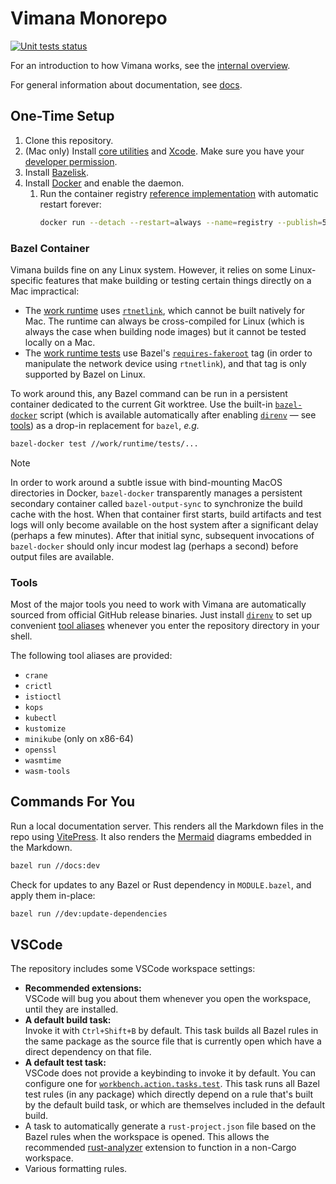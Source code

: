 # Vimana Monorepo

[![Unit tests status](https://github.com/vimana-cloud/vimana/actions/workflows/unit-tests.yaml/badge.svg)](https://github.com/vimana-cloud/vimana/actions/workflows/unit-tests.yaml)

For an introduction to how Vimana works, see the [internal overview].

For general information about documentation, see [docs].

[internal overview]: docs/internal-overview.md
[docs]: docs/

## One-Time Setup

1. Clone this repository.
2. (Mac only) Install [core utilities] and [Xcode].
   Make sure you have your [developer permission].
3. Install [Bazelisk].
4. Install [Docker] and enable the daemon.
   1. Run the container registry [reference implementation]
      with automatic restart forever:
      ```bash
      docker run --detach --restart=always --name=registry --publish=5000:5000 registry:latest
      ```

[core utilities]: https://formulae.brew.sh/formula/coreutils
[Xcode]: https://apps.apple.com/app/xcode/
[developer permission]: https://developer.apple.com/register/
[Bazelisk]: https://github.com/bazelbuild/bazelisk
[Docker]: https://docs.docker.com/
[reference implementation]: https://hub.docker.com/_/registry

### Bazel Container

Vimana builds fine on any Linux system.
However, it relies on some Linux-specific features
that make building or testing certain things directly on a Mac impractical:

- The [work runtime] uses [`rtnetlink`], which cannot be built natively for Mac.
  The runtime can always be cross-compiled for Linux
  (which is always the case when building node images)
  but it cannot be tested locally on a Mac.
- The [work runtime tests] use Bazel's [`requires-fakeroot`] tag
  (in order to manipulate the network device using `rtnetlink`),
  and that tag is only supported by Bazel on Linux.

To work around this, any Bazel command can be run in a persistent container
dedicated to the current Git worktree.
Use the built-in [`bazel-docker`] script
(which is available automatically after enabling [`direnv`] &mdash; see [tools])
as a drop-in replacement for `bazel`, *e.g.*

```bash
bazel-docker test //work/runtime/tests/...
```

> [!NOTE]
> In order to work around a subtle issue with bind-mounting MacOS directories in Docker,
> `bazel-docker` transparently manages a persistent secondary container called `bazel-output-sync`
> to synchronize the build cache with the host.
> When that container first starts,
> build artifacts and test logs will only become available on the host system
> after a significant delay (perhaps a few minutes).
> After that initial sync,
> subsequent invocations of `bazel-docker` should only incur modest lag (perhaps a second)
> before output files are available.

[work runtime]: work/runtime
[`rtnetlink`]: https://en.wikipedia.org/wiki/Netlink
[work runtime tests]: work/runtime/tests
[`requires-fakeroot`]: https://bazel.build/reference/be/common-definitions#common-attributes
[`bazel-docker`]: .bin/bazel-docker
[tools]: #tools

### Tools

Most of the major tools you need to work with Vimana
are automatically sourced from official GitHub release binaries.
Just install [`direnv`] to set up convenient [tool aliases]
whenever you enter the repository directory in your shell.

The following tool aliases are provided:

- `crane`
- `crictl`
- `istioctl`
- `kops`
- `kubectl`
- `kustomize`
- `minikube` (only on x86-64)
- `openssl`
- `wasmtime`
- `wasm-tools`

[`direnv`]: https://direnv.net/
[tool aliases]: .bin/

## Commands For You

Run a local documentation server.
This renders all the Markdown files in the repo using [VitePress].
It also renders the [Mermaid] diagrams embedded in the Markdown.

```bash
bazel run //docs:dev
```

Check for updates to any Bazel or Rust dependency in `MODULE.bazel`,
and apply them in-place:

```bash
bazel run //dev:update-dependencies
```

[VitePress]: https://vitepress.dev/
[Mermaid]: https://mermaid.js.org/

## VSCode

The repository includes some VSCode workspace settings:

- **Recommended extensions:**<br />
  VSCode will bug you about them whenever you open the workspace,
  until they are installed.
- **A default build task:**<br />
  Invoke it with `Ctrl+Shift+B` by default.
  This task builds all Bazel rules
  in the same package as the source file that is currently open
  which have a direct dependency on that file.
- **A default test task:**<br />
  VSCode does not provide a keybinding to invoke it by default.
  You can configure one for [`workbench.action.tasks.test`].
  This task runs all Bazel test rules (in any package)
  which directly depend on a rule that's built by the default build task,
  or which are themselves included in the default build.
- A task to automatically generate a `rust-project.json` file based on the Bazel rules
  when the workspace is opened.
  This allows the recommended [rust-analyzer] extension
  to function in a non-Cargo workspace.
- Various formatting rules.

[`workbench.action.tasks.test`]: https://code.visualstudio.com/docs/reference/default-keybindings#_tasks
[rust-analyzer]: https://rust-analyzer.github.io/
